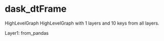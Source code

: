 # dask_dtFrame

HighLevelGraph
HighLevelGraph with 1 layers and 10 keys from all layers.

Layer1: from_pandas
